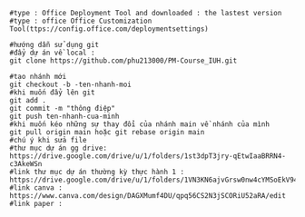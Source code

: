     #type : Office Deployment Tool and downloaded : the lastest version
    #type : office Office Customization Tool(ttps://config.office.com/deploymentsettings)

    #hướng dẫn sử dụng git 
    #đẩy dự án về local : 
    git clone https://github.com/phu213000/PM-Course_IUH.git

    #tạo nhánh mới 
    git checkout -b -ten-nhanh-moi
    #khi muốn đẩy lên git
    git add . 
    git commit -m "thông điệp" 
    git push ten-nhanh-cua-minh
    #khi muốn kéo những sự thay đổi của nhánh main về nhánh của mình 
    git pull origin main hoặc git rebase origin main 
    #chú ý khi sửa file 
    #thư mục dự án gg drive: https://drive.google.com/drive/u/1/folders/1st3dpT3jry-qEtwIaaBRRN4-c3AkeWSn
    #link thư mục dự án thường kỳ thực hành 1 : https://drive.google.com/drive/u/1/folders/1VN3KN6ajvGrsw0nw4cYMSoEkV94S8gyd
    #link canva : https://www.canva.com/design/DAGXMumf4DU/qpq56CS2N3jSCORiU52aRA/edit
    #link paper : 

